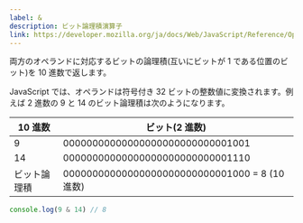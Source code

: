```yaml
---
label: &
description: ビット論理積演算子
link: https://developer.mozilla.org/ja/docs/Web/JavaScript/Reference/Operators/Bitwise_AND
---
```


両方のオペランドに対応するビットの論理積(互いにビットが 1 である位置のビット)を 10 進数で返します。

JavaScript では、オペランドは符号付き 32 ビットの整数値に変換されます。例えば 2 進数の 9 と 14 のビット論理積は次のようになります。

| 10 進数      | ビット(2 進数)                                 |
| ------------ | ---------------------------------------------- |
| 9            | 00000000000000000000000000001001               |
| 14           | 00000000000000000000000000001110               |
| ビット論理積 | 00000000000000000000000000001000 = 8 (10 進数) |

```typescript
console.log(9 & 14) // 8
```
